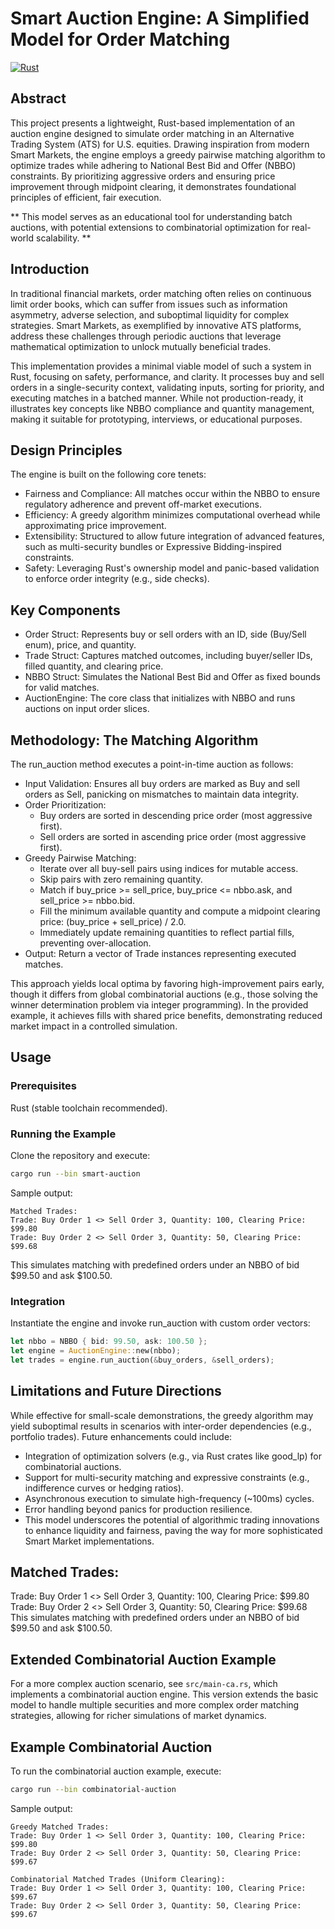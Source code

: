 # Smart Auction Engine: A Simplified Model for Order Matching

[![Rust](https://github.com/janrockdev/alternative-trading-system/actions/workflows/rust.yml/badge.svg)](https://github.com/janrockdev/alternative-trading-system/actions/workflows/rust.yml)

## Abstract
This project presents a lightweight, Rust-based implementation of an auction engine designed to simulate order matching in an Alternative Trading System (ATS) for U.S. equities. Drawing inspiration from modern Smart Markets, the engine employs a greedy pairwise matching algorithm to optimize trades while adhering to National Best Bid and Offer (NBBO) constraints. By prioritizing aggressive orders and ensuring price improvement through midpoint clearing, it demonstrates foundational principles of efficient, fair execution.

** This model serves as an educational tool for understanding batch auctions, with potential extensions to combinatorial optimization for real-world scalability. **

## Introduction
In traditional financial markets, order matching often relies on continuous limit order books, which can suffer from issues such as information asymmetry, adverse selection, and suboptimal liquidity for complex strategies. Smart Markets, as exemplified by innovative ATS platforms, address these challenges through periodic auctions that leverage mathematical optimization to unlock mutually beneficial trades.

This implementation provides a minimal viable model of such a system in Rust, focusing on safety, performance, and clarity. It processes buy and sell orders in a single-security context, validating inputs, sorting for priority, and executing matches in a batched manner. While not production-ready, it illustrates key concepts like NBBO compliance and quantity management, making it suitable for prototyping, interviews, or educational purposes.

## Design Principles
The engine is built on the following core tenets:

- Fairness and Compliance: All matches occur within the NBBO to ensure regulatory adherence and prevent off-market executions.
- Efficiency: A greedy algorithm minimizes computational overhead while approximating price improvement.
- Extensibility: Structured to allow future integration of advanced features, such as multi-security bundles or Expressive Bidding-inspired constraints.
- Safety: Leveraging Rust's ownership model and panic-based validation to enforce order integrity (e.g., side checks).

## Key Components
- Order Struct: Represents buy or sell orders with an ID, side (Buy/Sell enum), price, and quantity.
- Trade Struct: Captures matched outcomes, including buyer/seller IDs, filled quantity, and clearing price.
- NBBO Struct: Simulates the National Best Bid and Offer as fixed bounds for valid matches.
- AuctionEngine: The core class that initializes with NBBO and runs auctions on input order slices.

## Methodology: The Matching Algorithm
The run_auction method executes a point-in-time auction as follows:

- Input Validation: Ensures all buy orders are marked as Buy and sell orders as Sell, panicking on mismatches to maintain data integrity.
- Order Prioritization:
  - Buy orders are sorted in descending price order (most aggressive first).
  - Sell orders are sorted in ascending price order (most aggressive first).
- Greedy Pairwise Matching:
  - Iterate over all buy-sell pairs using indices for mutable access.
  - Skip pairs with zero remaining quantity.
  - Match if buy_price >= sell_price, buy_price <= nbbo.ask, and sell_price >= nbbo.bid.
  - Fill the minimum available quantity and compute a midpoint clearing price: (buy_price + sell_price) / 2.0.
  - Immediately update remaining quantities to reflect partial fills, preventing over-allocation.
- Output: Return a vector of Trade instances representing executed matches.

This approach yields local optima by favoring high-improvement pairs early, though it differs from global combinatorial auctions (e.g., those solving the winner determination problem via integer programming). In the provided example, it achieves fills with shared price benefits, demonstrating reduced market impact in a controlled simulation.

## Usage

### Prerequisites
Rust (stable toolchain recommended).

### Running the Example
Clone the repository and execute:

```bash
cargo run --bin smart-auction
```

Sample output:

```text
Matched Trades:
Trade: Buy Order 1 <> Sell Order 3, Quantity: 100, Clearing Price: $99.80
Trade: Buy Order 2 <> Sell Order 3, Quantity: 50, Clearing Price: $99.68
```

This simulates matching with predefined orders under an NBBO of bid $99.50 and ask $100.50.

### Integration
Instantiate the engine and invoke run_auction with custom order vectors:

```rust
let nbbo = NBBO { bid: 99.50, ask: 100.50 };
let engine = AuctionEngine::new(nbbo);
let trades = engine.run_auction(&buy_orders, &sell_orders);
```

## Limitations and Future Directions
While effective for small-scale demonstrations, the greedy algorithm may yield suboptimal results in scenarios with inter-order dependencies (e.g., portfolio trades).
Future enhancements could include:

- Integration of optimization solvers (e.g., via Rust crates like good_lp) for combinatorial auctions.
- Support for multi-security matching and expressive constraints (e.g., indifference curves or hedging ratios).
- Asynchronous execution to simulate high-frequency (~100ms) cycles.
- Error handling beyond panics for production resilience.
- This model underscores the potential of algorithmic trading innovations to enhance liquidity and fairness, paving the way for more sophisticated Smart Market implementations.

## Matched Trades:
Trade: Buy Order 1 <> Sell Order 3, Quantity: 100, Clearing Price: $99.80
Trade: Buy Order 2 <> Sell Order 3, Quantity: 50, Clearing Price: $99.68
This simulates matching with predefined orders under an NBBO of bid $99.50 and ask $100.50.

## Extended Combinatorial Auction Example
For a more complex auction scenario, see `src/main-ca.rs`, which implements a combinatorial auction engine. This version extends the basic model to handle multiple securities and more complex order matching strategies, allowing for richer simulations of market dynamics.

## Example Combinatorial Auction
To run the combinatorial auction example, execute:
```bash
cargo run --bin combinatorial-auction
```

Sample output:

```text
Greedy Matched Trades:
Trade: Buy Order 1 <> Sell Order 3, Quantity: 100, Clearing Price: $99.80
Trade: Buy Order 2 <> Sell Order 3, Quantity: 50, Clearing Price: $99.67

Combinatorial Matched Trades (Uniform Clearing):
Trade: Buy Order 1 <> Sell Order 3, Quantity: 100, Clearing Price: $99.67
Trade: Buy Order 2 <> Sell Order 3, Quantity: 50, Clearing Price: $99.67
```